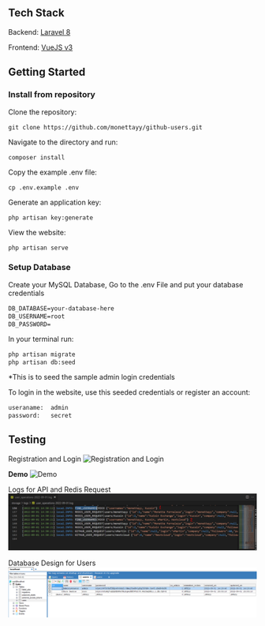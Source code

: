 ## Tech Stack


Backend: [Laravel 8](https://laravel.com/docs/8.x/readme)

Frontend: [VueJS v3](https://vuejs.org/)


## Getting Started


### Install from repository

Clone the repository:

    git clone https://github.com/monettayy/github-users.git

Navigate to the directory and run:

    composer install

Copy the example .env file:

    cp .env.example .env

Generate an application key:

    php artisan key:generate

View the website:

    php artisan serve
    
### Setup Database

Create your MySQL Database,
Go to the .env File and put your database credentials
    
    DB_DATABASE=your-database-here
    DB_USERNAME=root
    DB_PASSWORD=
    

In your terminal run:
    
    php artisan migrate
    php artisan db:seed

*This is to seed the sample admin login credentials

To login in the website, use this seeded credentials or register an account:
    
    useraname:  admin
    password:   secret


## Testing

Registration and Login
![Registration and Login](external/gifs/registration.gif)


**Demo**
![Demo](external/gifs/demo.gif)

Logs for API and Redis Request
![Logs](external/images/request-logs.PNG)

Database Design for Users
![Database](external/images/database.PNG)

